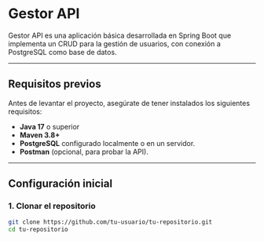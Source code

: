 # **Gestor API**

Gestor API es una aplicación básica desarrollada en Spring Boot que implementa un CRUD para la gestión de usuarios, con conexión a PostgreSQL como base de datos.

---

## **Requisitos previos**

Antes de levantar el proyecto, asegúrate de tener instalados los siguientes requisitos:

- **Java 17** o superior
- **Maven 3.8+**
- **PostgreSQL** configurado localmente o en un servidor.
- **Postman** (opcional, para probar la API).

---

## **Configuración inicial**

### **1. Clonar el repositorio**
```bash
git clone https://github.com/tu-usuario/tu-repositorio.git
cd tu-repositorio